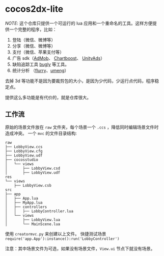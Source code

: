 cocos2dx-lite
=========



*NOTE*: 这个仓库只提供一个可运行的 lua 应用和一个重命名的工具。这样方便提供一个完整的程序，比如：

1. 登陆（微信、微博等）
2. 分享（微信、微博等）
3. 支付（微信、苹果支付等）
4. 广告 sdk（[AdMob](https://www.google.com/admob/)、 [Chartboost](https://www.chartboost.com/)、 [UnityAds](https://unityads.unity3d.com/admin/)）
5. 缺陷追踪工具 [bugly](https://bugly.qq.com/v2/) 等工具。
6. 统计分析 （[flurry](https://y.flurry.com/)、[umeng](www.umeng.com)）



去掉 3d 等功能不是因为要裁剪包的大小，是因为少代码，少运行点代码，程序稳定点。

提供这么多功能是有代价的，就是仓库很大。


## 工作流

原始的场景文件放在 `raw` 文件夹，每个场景一个 `.ccs` ，降低同时编辑场景文件时造成冲突。
一个 `mvc` 的文件目录结构:

```
raw
├── LobbyView.ccs
├── LobbyView.cfg
├── LobbyView.udf
├── cocosstudio
│   └── views
│       ├── LobbyView.csd
│       ├── LobbyView.udf
res
└── views
    ├── LobbyView.csb
src
├── app
│   ├── App.lua
│   ├── MyApp.lua
│   ├── controllers
│   │   ├── LobbyController.lua
│   └── views
│       ├── LobbyView.lua
│       └── MainScene.lua

```

使用 `creatormvc.py` 来创建以上文件。
快捷测试场景 `require('app.App'):instance():run('LobbyController')`



注意：其中场景文件为可选，如果没有场景文件，`View.ui` 节点下就没有场景。

